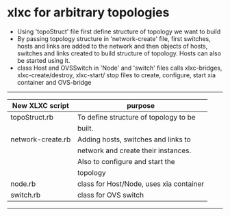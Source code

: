xlxc for arbitrary topologies
====

  * Using 'topoStruct' file first define structure of topology we want to build
  * By passing topology structure in 'network-create' file, first switches, hosts and links are added to the 	  network and then objects of hosts, switches and links created to build structure of topology. Hosts can also 	 be started using it. 
  * class Host and OVSSwitch in 'Node' and 'switch' files calls xlxc-bridges, xlxc-create/destroy, xlxc-start/	  stop files to create, configure, start xia container and OVS-bridge  

--------------------------------------------------------------
| New XLXC script   | purpose                                |
|-----------------  |----------------------------------------|
| topoStruct.rb     | To define structure of topology to be  |
|                   | built. 						         |
| network-create.rb | Adding hosts, switches and links to    |
|				    | network and create their instances.    |
| 			        | Also to configure and start the 	     |
| 			        | topology 							     |
| node.rb           | class for Host/Node, uses xia container|
| switch.rb         | class for OVS switch                   |
--------------------------------------------------------------

